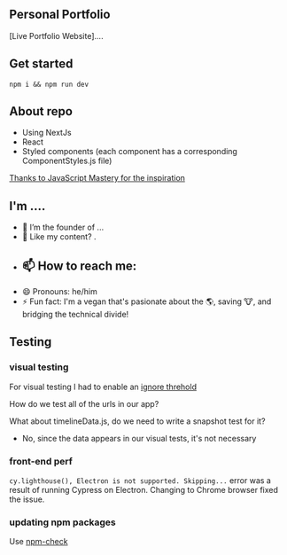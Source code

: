 ## Personal Portfolio

[Live Portfolio Website]....

## Get started

```
npm i && npm run dev
```

## About repo

- Using NextJs
- React
- Styled components (each component has a corresponding ComponentStyles.js file)

[Thanks to JavaScript Mastery for the inspiration](https://www.youtube.com/watch?v=OPaLnMw2i_0&list=PL1YmAbfxmHuOsV3zmAnncnql3MMsIeO2_&index=24)

## I'm ....

- 🔭 I’m the founder of ...
- 🥗 Like my content? .
- 📫 How to reach me:
  - 
- 😄 Pronouns: he/him
- ⚡ Fun fact: I'm a vegan that's pasionate about the 🌎, saving 🐮, and bridging the technical divide!

## Testing

### visual testing

For visual testing I had to enable an [ignore threhold](https://docs.happo.io/docs/compare-threshold)

How do we test all of the urls in our app?

What about timelineData.js, do we need to write a snapshot test for it?

- No, since the data appears in our visual tests, it's not necessary

### front-end perf

`cy.lighthouse(), Electron is not supported. Skipping...` error was a result of running Cypress on Electron. Changing to Chrome browser fixed the issue.

### updating npm packages

Use [npm-check](https://koalatea.io/how-to-update-all-your-npm-packages-at-once/)
